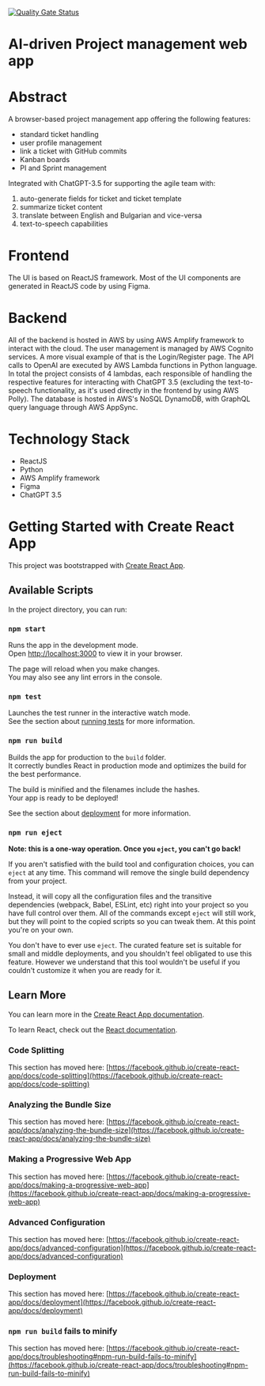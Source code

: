 [![Quality Gate Status](https://wes06teapp15066sonrqa.azurewebsites.net/api/project_badges/measure?project=Tu-Varna-2019_Bachelors-Summer-Thesis-ProjectManagement-OpenAI_8f51f2cf-9425-46d6-b955-da27df335690&metric=alert_status&token=sqb_56d599f9205c79f43f9850280b60b2bcbb0faea1)](https://wes06teapp15066sonrqa.azurewebsites.net/dashboard?id=Tu-Varna-2019_Bachelors-Summer-Thesis-ProjectManagement-OpenAI_8f51f2cf-9425-46d6-b955-da27df335690)


# AI-driven Project management web app

# Abstract
A browser-based project management app offering the following features: 
- standard ticket handling
- user profile management
- link a ticket with GitHub commits
- Kanban boards
- PI and Sprint management
  
Integrated with ChatGPT-3.5 for supporting the agile team with:
1. auto-generate fields for ticket and ticket template
2. summarize ticket content
3. translate between English and Bulgarian and vice-versa
4. text-to-speech capabilities

# Frontend
The UI is based on ReactJS framework.
Most of the UI components are generated in ReactJS code by using Figma.

# Backend
All of the backend is hosted in AWS by using AWS Amplify framework to interact with the cloud.
The user management is managed by AWS Cognito services. A more visual example of that is the Login/Register page.
The API calls to OpenAI are executed by AWS Lambda functions in Python language. In total the project consists of 4 lambdas, each responsible of handling the respective features for interacting with ChatGPT 3.5 (excluding the text-to-speech functionality, as it's used directly in the frontend by using AWS Polly).
The database is hosted in AWS's NoSQL DynamoDB, with GraphQL query language through AWS AppSync.

# Technology Stack
- ReactJS
- Python
- AWS Amplify framework
- Figma
- ChatGPT 3.5

# Getting Started with Create React App

This project was bootstrapped with [Create React App](https://github.com/facebook/create-react-app).

## Available Scripts

In the project directory, you can run:

### `npm start`

Runs the app in the development mode.\
Open [http://localhost:3000](http://localhost:3000) to view it in your browser.

The page will reload when you make changes.\
You may also see any lint errors in the console.

### `npm test`

Launches the test runner in the interactive watch mode.\
See the section about [running tests](https://facebook.github.io/create-react-app/docs/running-tests) for more information.

### `npm run build`

Builds the app for production to the `build` folder.\
It correctly bundles React in production mode and optimizes the build for the best performance.

The build is minified and the filenames include the hashes.\
Your app is ready to be deployed!

See the section about [deployment](https://facebook.github.io/create-react-app/docs/deployment) for more information.

### `npm run eject`

**Note: this is a one-way operation. Once you `eject`, you can't go back!**

If you aren't satisfied with the build tool and configuration choices, you can `eject` at any time. This command will remove the single build dependency from your project.

Instead, it will copy all the configuration files and the transitive dependencies (webpack, Babel, ESLint, etc) right into your project so you have full control over them. All of the commands except `eject` will still work, but they will point to the copied scripts so you can tweak them. At this point you're on your own.

You don't have to ever use `eject`. The curated feature set is suitable for small and middle deployments, and you shouldn't feel obligated to use this feature. However we understand that this tool wouldn't be useful if you couldn't customize it when you are ready for it.

## Learn More

You can learn more in the [Create React App documentation](https://facebook.github.io/create-react-app/docs/getting-started).

To learn React, check out the [React documentation](https://reactjs.org/).

### Code Splitting

This section has moved here: [https://facebook.github.io/create-react-app/docs/code-splitting](https://facebook.github.io/create-react-app/docs/code-splitting)

### Analyzing the Bundle Size

This section has moved here: [https://facebook.github.io/create-react-app/docs/analyzing-the-bundle-size](https://facebook.github.io/create-react-app/docs/analyzing-the-bundle-size)

### Making a Progressive Web App

This section has moved here: [https://facebook.github.io/create-react-app/docs/making-a-progressive-web-app](https://facebook.github.io/create-react-app/docs/making-a-progressive-web-app)

### Advanced Configuration

This section has moved here: [https://facebook.github.io/create-react-app/docs/advanced-configuration](https://facebook.github.io/create-react-app/docs/advanced-configuration)

### Deployment

This section has moved here: [https://facebook.github.io/create-react-app/docs/deployment](https://facebook.github.io/create-react-app/docs/deployment)

### `npm run build` fails to minify

This section has moved here: [https://facebook.github.io/create-react-app/docs/troubleshooting#npm-run-build-fails-to-minify](https://facebook.github.io/create-react-app/docs/troubleshooting#npm-run-build-fails-to-minify)
